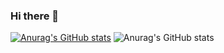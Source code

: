 ### Hi there 👋

<!--
**chaosJS/chaosJS** is a ✨ _special_ ✨ repository because its `README.md` (this file) appears on your GitHub profile.

Here are some ideas to get you started:

- 🔭 I’m currently working on ...
- 🌱 I’m currently learning ...
- 👯 I’m looking to collaborate on ...
- 🤔 I’m looking for help with ...
- 💬 Ask me about ...
- 📫 How to reach me: ...
- 😄 Pronouns: ...
- ⚡ Fun fact: ...
-->
[![Anurag's GitHub stats](https://github-readme-stats.vercel.app/api?username=chaosJS&count_private=true)](https://github.com/chaosJS/github-readme-stats)
![Anurag's GitHub stats](https://github-readme-stats.vercel.app/api?username=chaosJS&count_private=true)
